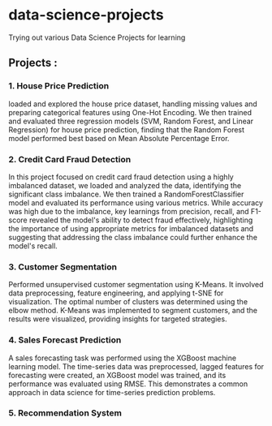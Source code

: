 # data-science-projects
Trying out various Data Science Projects for learning 

## Projects :

### 1. House Price Prediction 
loaded and explored the house price dataset, handling missing values and preparing categorical features using One-Hot Encoding. We then trained and           evaluated three regression models (SVM, Random Forest, and Linear Regression) for house price prediction, finding that the Random Forest model                performed best based on Mean Absolute Percentage Error.

### 2. Credit Card Fraud Detection
In this project focused on credit card fraud detection using a highly imbalanced dataset, we loaded and analyzed the data, identifying the significant class imbalance. We then trained a RandomForestClassifier model and evaluated its performance using various metrics. While accuracy was high due to the imbalance, key learnings from precision, recall, and F1-score revealed the model's ability to detect fraud effectively, highlighting the importance of using appropriate metrics for imbalanced datasets and suggesting that addressing the class imbalance could further enhance the model's recall.

### 3. Customer Segmentation
Performed unsupervised customer segmentation using K-Means. It involved data preprocessing, feature engineering, and applying t-SNE for visualization. The optimal number of clusters was determined using the elbow method. K-Means was implemented to segment customers, and the results were visualized, providing insights for targeted strategies.

### 4. Sales Forecast Prediction
A sales forecasting task was performed using the XGBoost machine learning model. The time-series data was preprocessed, lagged features for forecasting were created, an XGBoost model was trained, and its performance was evaluated using RMSE. This demonstrates a common approach in data science for time-series prediction problems.

### 5. Recommendation System
